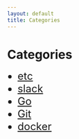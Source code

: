 ```yaml
---
layout: default
title: Categories
---
```


<div class="post">
	<h1 class="pageTitle">Categories</h1>
	<ul><font size="5">
		<li><a href="{{site.url}}/etc">etc</a></li>
		<li><a href="{{site.url}}/slack">slack</a></li>
		<li><a href="{{site.url}}/go">Go</a></li>
		<li><a href="{{site.url}}/git">Git</a></li>
		<li><a href="{{site.url}}/docker">docker</a></li>
		</font>
	</ul>
</div>
